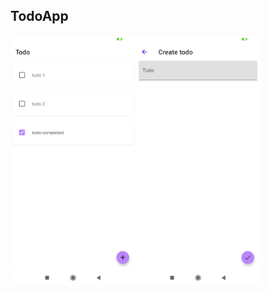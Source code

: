 ## TodoApp

<img src="https://github.com/ShiryaevNikolay/TodoApp/blob/master/assets/Screenshot_2020-12-12-22-08-25-631_ru.shiryaev.todoapp.jpg" width="200"/><img src="https://github.com/ShiryaevNikolay/TodoApp/blob/master/assets/Screenshot_2020-12-12-22-08-30-618_ru.shiryaev.todoapp.jpg" width="200"/>
